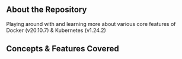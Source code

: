 ## About the Repository

Playing around with and learning more about various core features of Docker (v20.10.7) & Kubernetes (v1.24.2)

## Concepts & Features Covered

